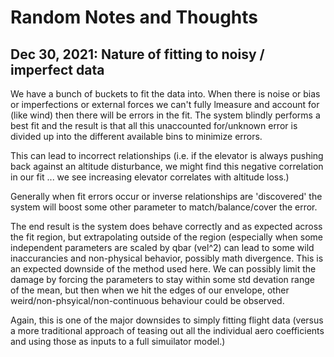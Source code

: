 # Random Notes and Thoughts

## Dec 30, 2021: Nature of fitting to noisy / imperfect data

We have a bunch of buckets to fit the data into.  When there is noise
or bias or imperfections or external forces we can't fully lmeasure
and account for (like wind) then there will be errors in the fit.  The
system blindly performs a best fit and the result is that all this
unaccounted for/unknown error is divided up into the different
available bins to minimize errors.

This can lead to incorrect relationships (i.e. if the elevator is
always pushing back against an altitude disturbance, we might find
this negative correlation in our fit ... we see increasing elevator
correlates with altitude loss.)

Generally when fit errors occur or inverse relationships are
'discovered' the system will boost some other parameter to
match/balance/cover the error.

The end result is the system does behave correctly and as expected
across the fit region, but extrapolating outside of the region
(especially when some independent parameters are scaled by qbar
(vel^2) can lead to some wild inaccurancies and non-physical behavior,
possibly math divergence.  This is an expected downside of the method
used here.  We can possibly limit the damage by forcing the parameters
to stay within some std devation range of the mean, but then when we
hit the edges of our envelope, other weird/non-phsyical/non-continuous
behaviour could be observed.

Again, this is one of the major downsides to simply fitting flight
data (versus a more traditional approach of teasing out all the
individual aero coefficients and using those as inputs to a full
simuilator model.)